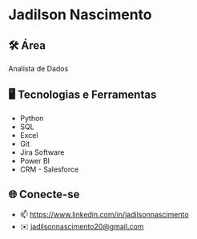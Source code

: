  # Jadilson Nascimento 

## 🛠️ Área
Analista de Dados

## 🖥️ Tecnologias e Ferramentas
- Python
- SQL
- Excel
- Git
- Jira Software
- Power BI 
- CRM - Salesforce 


## 🌐 Conecte-se
- 📫 https://www.linkedin.com/in/jadilsonnascimento
- ✉️ jadilsonnascimento20@gmail.com




